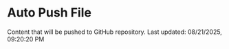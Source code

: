 # Auto Push File

Content that will be pushed to GitHub repository.
Last updated: 08/21/2025, 09:20:20 PM